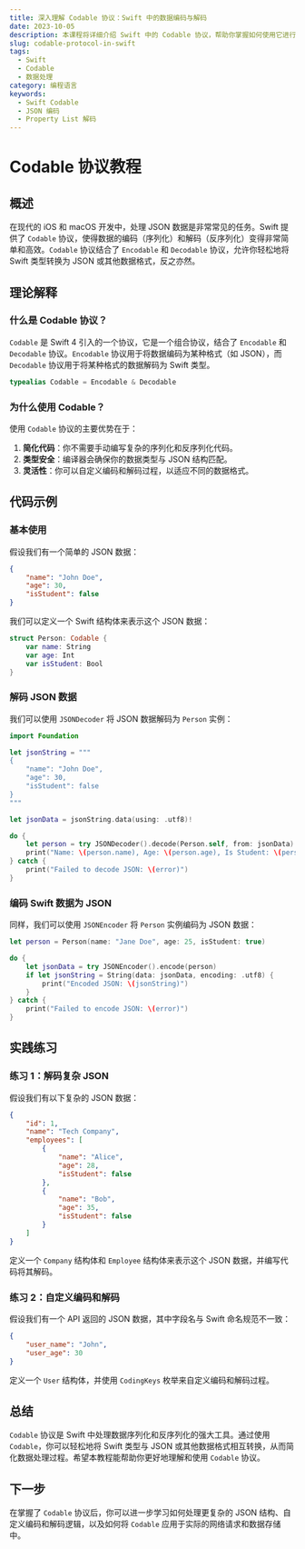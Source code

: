 ```yaml
---
title: 深入理解 Codable 协议：Swift 中的数据编码与解码
date: 2023-10-05
description: 本课程将详细介绍 Swift 中的 Codable 协议，帮助你掌握如何使用它进行数据编码和解码，从而简化 JSON 和 Property List 的处理。
slug: codable-protocol-in-swift
tags:
  - Swift
  - Codable
  - 数据处理
category: 编程语言
keywords:
  - Swift Codable
  - JSON 编码
  - Property List 解码
---
```


# Codable 协议教程

## 概述

在现代的 iOS 和 macOS 开发中，处理 JSON 数据是非常常见的任务。Swift 提供了 `Codable` 协议，使得数据的编码（序列化）和解码（反序列化）变得非常简单和高效。`Codable` 协议结合了 `Encodable` 和 `Decodable` 协议，允许你轻松地将 Swift 类型转换为 JSON 或其他数据格式，反之亦然。

## 理论解释

### 什么是 Codable 协议？

`Codable` 是 Swift 4 引入的一个协议，它是一个组合协议，结合了 `Encodable` 和 `Decodable` 协议。`Encodable` 协议用于将数据编码为某种格式（如 JSON），而 `Decodable` 协议用于将某种格式的数据解码为 Swift 类型。

```swift
typealias Codable = Encodable & Decodable
```

### 为什么使用 Codable？

使用 `Codable` 协议的主要优势在于：

1. **简化代码**：你不需要手动编写复杂的序列化和反序列化代码。
2. **类型安全**：编译器会确保你的数据类型与 JSON 结构匹配。
3. **灵活性**：你可以自定义编码和解码过程，以适应不同的数据格式。

## 代码示例

### 基本使用

假设我们有一个简单的 JSON 数据：

```json
{
    "name": "John Doe",
    "age": 30,
    "isStudent": false
}
```

我们可以定义一个 Swift 结构体来表示这个 JSON 数据：

```swift
struct Person: Codable {
    var name: String
    var age: Int
    var isStudent: Bool
}
```

### 解码 JSON 数据

我们可以使用 `JSONDecoder` 将 JSON 数据解码为 `Person` 实例：

```swift
import Foundation

let jsonString = """
{
    "name": "John Doe",
    "age": 30,
    "isStudent": false
}
"""

let jsonData = jsonString.data(using: .utf8)!

do {
    let person = try JSONDecoder().decode(Person.self, from: jsonData)
    print("Name: \(person.name), Age: \(person.age), Is Student: \(person.isStudent)")
} catch {
    print("Failed to decode JSON: \(error)")
}
```

### 编码 Swift 数据为 JSON

同样，我们可以使用 `JSONEncoder` 将 `Person` 实例编码为 JSON 数据：

```swift
let person = Person(name: "Jane Doe", age: 25, isStudent: true)

do {
    let jsonData = try JSONEncoder().encode(person)
    if let jsonString = String(data: jsonData, encoding: .utf8) {
        print("Encoded JSON: \(jsonString)")
    }
} catch {
    print("Failed to encode JSON: \(error)")
}
```

## 实践练习

### 练习 1：解码复杂 JSON

假设我们有以下复杂的 JSON 数据：

```json
{
    "id": 1,
    "name": "Tech Company",
    "employees": [
        {
            "name": "Alice",
            "age": 28,
            "isStudent": false
        },
        {
            "name": "Bob",
            "age": 35,
            "isStudent": false
        }
    ]
}
```

定义一个 `Company` 结构体和 `Employee` 结构体来表示这个 JSON 数据，并编写代码将其解码。

### 练习 2：自定义编码和解码

假设我们有一个 API 返回的 JSON 数据，其中字段名与 Swift 命名规范不一致：

```json
{
    "user_name": "John",
    "user_age": 30
}
```

定义一个 `User` 结构体，并使用 `CodingKeys` 枚举来自定义编码和解码过程。

## 总结

`Codable` 协议是 Swift 中处理数据序列化和反序列化的强大工具。通过使用 `Codable`，你可以轻松地将 Swift 类型与 JSON 或其他数据格式相互转换，从而简化数据处理过程。希望本教程能帮助你更好地理解和使用 `Codable` 协议。

## 下一步

在掌握了 `Codable` 协议后，你可以进一步学习如何处理更复杂的 JSON 结构、自定义编码和解码逻辑，以及如何将 `Codable` 应用于实际的网络请求和数据存储中。